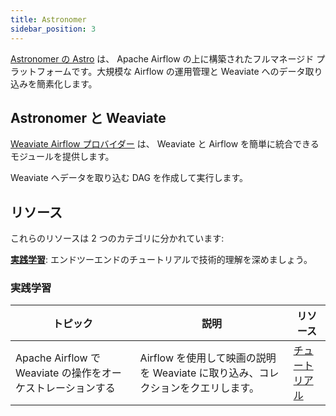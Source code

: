 ```yaml
---
title: Astronomer
sidebar_position: 3
---
```

[ Astronomer の Astro](https://www.astronomer.io/) は、 Apache Airflow の上に構築されたフルマネージド プラットフォームです。大規模な Airflow の運用管理と Weaviate へのデータ取り込みを簡素化します。


## Astronomer と Weaviate
[ Weaviate Airflow プロバイダー](https://www.astronomer.io/docs/learn/airflow-weaviate) は、 Weaviate と Airflow を簡単に統合できるモジュールを提供します。

Weaviate へデータを取り込む DAG を作成して実行します。

## リソース 
これらのリソースは 2 つのカテゴリに分かれています: 

[**実践学習**](#hands-on-learning): エンドツーエンドのチュートリアルで技術的理解を深めましょう。

### 実践学習

| トピック | 説明 | リソース | 
| --- | --- | --- |
| Apache Airflow で Weaviate の操作をオーケストレーションする | Airflow を使用して映画の説明を Weaviate に取り込み、コレクションをクエリします。 | [チュートリアル](https://www.astronomer.io/docs/learn/airflow-weaviate) |
 


